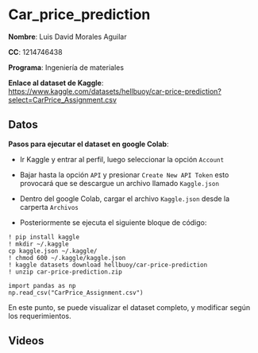 # Car_price_prediction

**Nombre**: Luis David Morales Aguilar

**CC**: 1214746438

**Programa**: Ingeniería de materiales

**Enlace al dataset de Kaggle**:
https://www.kaggle.com/datasets/hellbuoy/car-price-prediction?select=CarPrice_Assignment.csv

## Datos

**Pasos para ejecutar el dataset en google Colab**:

- Ir Kaggle y entrar al perfil, luego seleccionar la opción ``Account``

- Bajar hasta la opción ``API`` y presionar ``Create New API Token`` esto provocará que se descargue un archivo llamado ``Kaggle.json``

- Dentro del google Colab, cargar el archivo ``Kaggle.json`` desde la carperta `Archivos`

- Posteriormente se ejecuta el siguiente bloque de código:
```
! pip install kaggle
! mkdir ~/.kaggle
cp kaggle.json ~/.kaggle/
! chmod 600 ~/.kaggle/kaggle.json
! kaggle datasets download hellbuoy/car-price-prediction
! unzip car-price-prediction.zip

import pandas as np
np.read_csv("CarPrice_Assignment.csv")

```

En este punto, se puede visualizar el dataset completo, y modificar según los requerimientos.


## Videos
